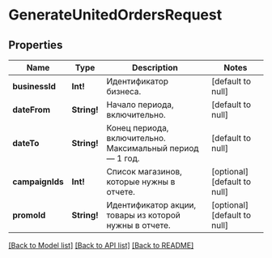 # GenerateUnitedOrdersRequest

## Properties
Name | Type | Description | Notes
------------ | ------------- | ------------- | -------------
**businessId** | **Int!** | Идентификатор бизнеса. | [default to null]
**dateFrom** | **String!** | Начало периода, включительно. | [default to null]
**dateTo** | **String!** | Конец периода, включительно. Максимальный период — 1 год. | [default to null]
**campaignIds** | **Int!** | Список магазинов, которые нужны в отчете. | [optional] [default to null]
**promoId** | **String!** | Идентификатор акции, товары из которой нужны в отчете. | [optional] [default to null]

[[Back to Model list]](../README.md#documentation-for-models) [[Back to API list]](../README.md#documentation-for-api-endpoints) [[Back to README]](../README.md)


